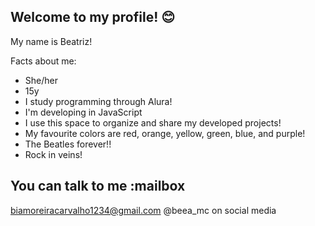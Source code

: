 ## Welcome to my profile! 😊

My name is Beatriz!

Facts about me:
- She/her
- 15y
- I study programming through Alura!
- I'm developing in JavaScript
- I use this space to organize and share my developed projects!
- My favourite colors are red, orange, yellow, green, blue, and purple!
- The Beatles forever!!
- Rock in veins!

## You can talk to me :mailbox

biamoreiracarvalho1234@gmail.com
@beea_mc on social media
